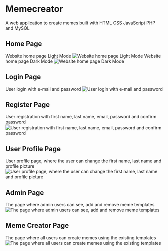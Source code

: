 # Memecreator
 A web application to create memes built with HTML CSS JavaScript PHP and MySQL

## Home Page
Website home page Light Mode
![Website home page Light Mode](https://github.com/user-attachments/assets/3128019a-bf44-431d-81fd-2a8a1fc35a56)
Website home page Dark Mode
![Website home page Dark Mode](https://github.com/user-attachments/assets/7b4b301a-2ad3-42ff-a8a1-7031310302c4)

## Login Page
User login with e-mail and password
![User login with e-mail and password](https://github.com/user-attachments/assets/384f65e4-ec4b-4e2f-9dc2-bdcb67ce6af2)

## Register Page
User registration with first name, last name, email, password and confirm password
![User registration with first name, last name, email, password and confirm password](https://github.com/user-attachments/assets/3101a92d-1850-473a-9ade-c9651cfe7152)

## User Profile Page
User profile page, where the user can change the first name, last name and profile picture
![User profile page, where the user can change the first name, last name and profile picture](https://github.com/user-attachments/assets/2b980d91-2772-4ad9-87da-8b589a718acd)

## Admin Page
The page where admin users can see, add and remove meme templates
![The page where admin users can see, add and remove meme templates](https://github.com/user-attachments/assets/8354ff60-4418-4004-a1aa-fe9fc5006262)

## Meme Creator Page
The page where all users can create memes using the existing templates
![The page where all users can create memes using the existing templates](https://github.com/user-attachments/assets/7de42bbe-f717-4c5b-aa80-2fde3587910a)
